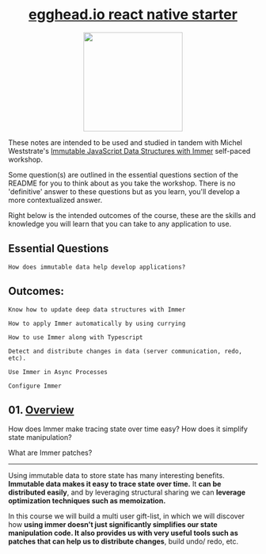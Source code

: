 <h1 align="center"><a href="https://egghead.io/courses/immutable-javascript-data-structures-with-immer">egghead.io react native starter</a></h1>

<p align="center"><img src="https://d2eip9sf3oo6c2.cloudfront.net/series/square_covers/000/000/242/full/EGH_ReactTakeoutbox_.png" width="200"></p>

These notes are intended to be used and studied in tandem with Michel Weststrate's [Immutable JavaScript Data Structures with Immer](https://egghead.io/courses/immutable-javascript-data-structures-with-immer) self-paced workshop.

Some question(s) are outlined in the essential questions section of the README for you to think about as you take the workshop. There is no 'definitive' answer to these questions but as you learn, you'll develop a more contextualized answer.

Right below is the intended outcomes of the course, these are the skills and knowledge you will learn that you can take to any application to use.

## Essential Questions

    How does immutable data help develop applications?

## Outcomes:

    Know how to update deep data structures with Immer

    How to apply Immer automatically by using currying

    How to use Immer along with Typescript

    Detect and distribute changes in data (server communication, redo, etc).

    Use Immer in Async Processes

    Configure Immer

## 01. [Overview](https://egghead.io/lessons/react-introduction-to-the-in-depth-immer-course)

How does Immer make tracing state over time easy? How does it simplify state manipulation?

What are Immer patches?

---

Using immutable data to store state has many interesting benefits. **Immutable data makes it easy to trace state over time.** It **can be distributed easily**, and by leveraging structural sharing we can **leverage optimization techniques such as memoization.**

In this course we will build a multi user gift-list, in which we will discover how **using immer doesn’t just significantly simplifies our state manipulation code. It also provides us with very useful tools such as patches that can help us to distribute changes**, build undo/ redo, etc.
